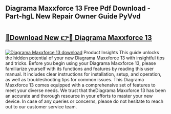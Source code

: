 ## Diagrama Maxxforce 13 Free Pdf Download - Part-hgL New Repair Owner Guide PyVvd

# <h2><a href="http://dfmm82e.blite.top/?on=Diagrama+Maxxforce+13">🔗Download New 👉🔴 Diagrama Maxxforce 13</a></h2>

[![Diagrama Maxxforce 13 download](https://i.imgur.com/lujVjoI.png)](http://dfmm82e.blite.top/?on=Diagrama+Maxxforce+13)
Product Insights This guide unlocks the hidden potential of your new Diagrama Maxxforce 13 with insightful tips and tricks. Before you begin using your Diagrama Maxxforce 13, please familiarize yourself with its functions and features by reading this user manual. It includes clear instructions for installation, setup, and operation, as well as troubleshooting tips for common issues. This Diagrama Maxxforce 13 comes equipped with a comprehensive set of features to meet your diverse needs. We trust that theDiagrama Maxxforce 13 has been an accurate and thorough resource in your efforts to master your new device. In case of any queries or concerns, please do not hesitate to reach out to our customer service team.
